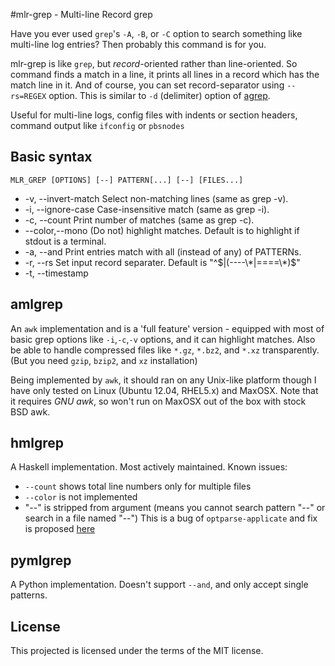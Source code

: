 #mlr-grep - Multi-line Record grep

Have you ever used `grep`'s  `-A`, `-B`, or `-C` option to search something like multi-line log entries? Then probably this command is for you.

mlr-grep is like `grep`, but _record_-oriented rather than line-oriented.
So command finds a match in a line, it prints all lines in a record which has the match line in it.
And of course, you can set record-separator using `--rs=REGEX` option.
This is similar to `-d` (delimiter) option of [agrep](http://www.tgries.de/agrep/agrephlp.html).

Useful for multi-line logs, config files with indents or section headers, command output like `ifconfig` or `pbsnodes`


## Basic syntax

`MLR_GREP [OPTIONS] [--] PATTERN[...] [--] [FILES...]`

* -v, --invert-match    Select non-matching lines (same as grep -v).
* -i, --ignore-case     Case-insensitive match (same as grep -i).
* -c, --count           Print number of matches (same as grep -c).
* --color,--mono        (Do not) highlight matches.
                        Default is to highlight if stdout is a terminal.
* -a, --and  Print entries match with all (instead of any) of PATTERNs.
* -r, --rs   Set input record separater. Default is "^$|(----\*|====\*)$"
* -t, --timestamp


## amlgrep
An `awk` implementation and is a 'full feature' version - equipped with most of basic grep options like `-i`,`-c`,`-v` options, and it can highlight matches. Also be able to handle compressed files like `*.gz`, `*.bz2`, and `*.xz` transparently. (But you need `gzip`, `bzip2`, and `xz` installation)

Being implemented by `awk`, it should ran on any Unix-like platform though I have only tested on Linux (Ubuntu 12.04, RHEL5.x) and MaxOSX. Note that it requires *GNU awk*, so won't run on MaxOSX out of the box with stock BSD awk.


## hmlgrep
A Haskell implementation. Most actively maintained.
Known issues:
* `--count` shows total line numbers only for multiple files
* `--color` is not implemented
* "--" is stripped from argument (means you cannot search pattern "--" or search in a file named "--") This is a bug of `optparse-applicate` and fix is proposed [here](https://github.com/pcapriotti/optparse-applicative/pull/99)


## pymlgrep
A Python implementation. Doesn't support `--and`, and only accept single patterns.


## License
This projected is licensed under the terms of the MIT license.

